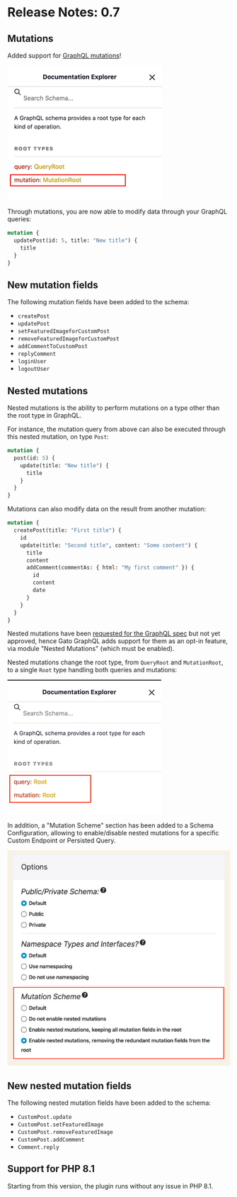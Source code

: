 # Release Notes: 0.7

## Mutations

Added support for [GraphQL mutations](https://graphql.org/learn/queries/#mutations)!

![Mutations in the schema docs](../../images/releases/v07/schema-docs-mutation.png)

Through mutations, you are now able to modify data through your GraphQL queries:

```graphql
mutation {
  updatePost(id: 5, title: "New title") {
    title
  }
}
```

## New mutation fields

The following mutation fields have been added to the schema:

- `createPost`
- `updatePost`
- `setFeaturedImageforCustomPost`
- `removeFeaturedImageforCustomPost`
- `addCommentToCustomPost`
- `replyComment`
- `loginUser`
- `logoutUser`

## Nested mutations

Nested mutations is the ability to perform mutations on a type other than the root type in GraphQL.

For instance, the mutation query from above can also be executed through this nested mutation, on type `Post`:

```graphql
mutation {
  post(id: 5) {
    update(title: "New title") {
      title
    }
  }
}
```

Mutations can also modify data on the result from another mutation:

```graphql
mutation {
  createPost(title: "First title") {
    id
    update(title: "Second title", content: "Some content") {
      title
      content
      addComment(commentAs: { html: "My first comment" }) {
        id
        content
        date
      }
    }
  }
}
```

Nested mutations have been [requested for the GraphQL spec](https://github.com/graphql/graphql-spec/issues/252) but not yet approved, hence Gato GraphQL adds support for them as an opt-in feature, via module "Nested Mutations" (which must be enabled).

Nested mutations change the root type, from `QueryRoot` and `MutationRoot`, to a single `Root` type handling both queries and mutations:

![Nested mutations in the schema docs](../../images/schema-docs-nested-mutation.png)

In addition, a "Mutation Scheme" section has been added to a Schema Configuration, allowing to enable/disable nested mutations for a specific Custom Endpoint or Persisted Query.

![Mutation scheme in the schema configuration](../../images/releases/v07/schema-configuration-mutation-scheme.jpg)

## New nested mutation fields

The following nested mutation fields have been added to the schema:

- `CustomPost.update`
- `CustomPost.setFeaturedImage`
- `CustomPost.removeFeaturedImage`
- `CustomPost.addComment`
- `Comment.reply`

## Support for PHP 8.1

Starting from this version, the plugin runs without any issue in PHP 8.1.
